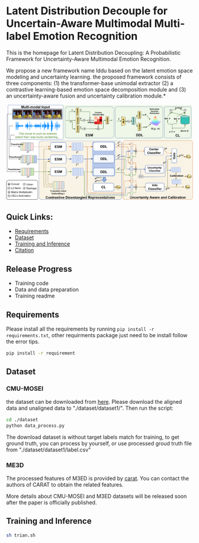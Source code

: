 # Latent Distribution Decouple for Uncertain-Aware Multimodal Multi-label Emotion Recognition


This is the homepage for Latent Distribution Decoupling: A Probabilistic Framework for Uncertainty-Aware Multimodal Emotion Recognition.

We propose a new framework name lddu based on the latent emotion space modeling and uncertainty learning. the proposed framework consists of three components: (1) the transformer-base unimodal extractor (2) a contrastive learning-based emotion space decomposition module and (3) an uncertainty-aware fusion and uncertainty calibration module.*

![LDDU Framework](./images/framework_v2.png)


## Quick Links:
- [Requirements](#requirements)
- [Dataset](#dataset)
- [Training and Inference](#training-and-inference)
- [Citation](#citation)

## Release Progress
- Training code
- Data and data preparation
- Training readme

## Requirements
Please install all the requirements by running `pip install -r requirements.txt`, other requirments package just need to be install follow the error tips.
```bash
pip install -r requirement
```
## Dataset
### CMU-MOSEI
the dataset can be downloaded from [here](https://drive.google.com/drive/folders/1umLIjIlL8Y1oWYzU2L6UyPTHFQx7RREB). Please download the aligned data and unaligned data to "./dataset/dataset1/". Then run the script:
```bash
cd ./dataset
python data_process.py
```
The download dataset is without target labels match for training, to get ground truth, you can process by yourself, or use processed groud truth file from "./dataset/dataset1/label.csv"

### ME3D
The processed features of M3ED is provided by [carat](https://github.com/chengzju/CARAT.git). You can contact the authors of CARAT to obtain the related features.

More details about CMU-MOSEI and M3ED datasets will be released soon after the paper is officially published.

## Training and Inference 

```bash
sh trian.sh
```
